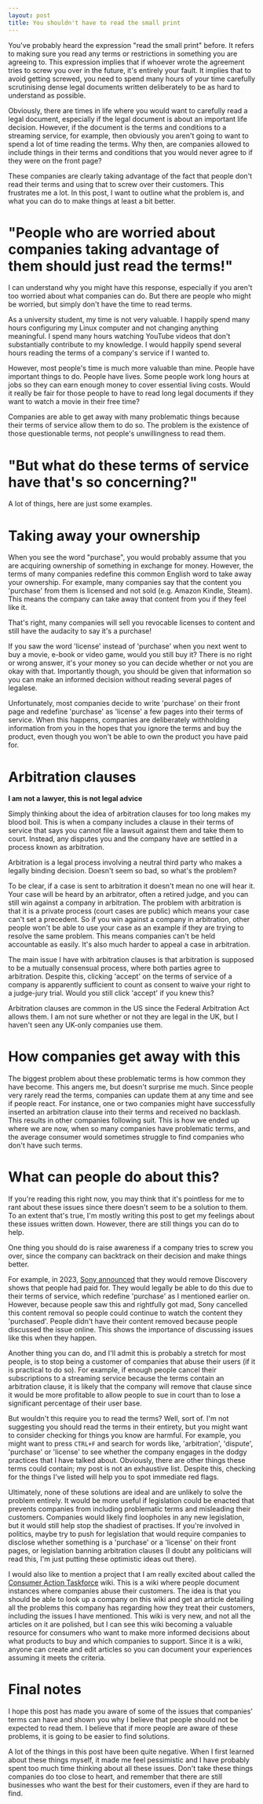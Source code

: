 ```yaml
---
layout: post
title: You shouldn't have to read the small print
---
```

You've probably heard the expression "read the small print" before. It refers to making sure you read any terms or restrictions in something you are agreeing to. This expression implies that if whoever wrote the agreement tries to screw you over in the future, it's entirely your fault. It implies that to avoid getting screwed, you need to spend many hours of your time carefully scrutinising dense legal documents written deliberately to be as hard to understand as possible.

Obviously, there are times in life where you would want to carefully read a legal document, especially if the legal document is about an important life decision. However, if the document is the terms and conditions to a streaming service, for example, then obviously you aren't going to want to spend a lot of time reading the terms. Why then, are companies allowed to include things in their terms and conditions that you would never agree to if they were on the front page?

These companies are clearly taking advantage of the fact that people don't read their terms and using that to screw over their customers. This frustrates me a lot. In this post, I want to outline what the problem is, and what you can do to make things at least a bit better.

# "People who are worried about companies taking advantage of them should just read the terms!"
I can understand why you might have this response, especially if you aren't too worried about what companies can do. But there are people who might be worried, but simply don't have the time to read terms.

As a university student, my time is not very valuable. I happily spend many hours configuring my Linux computer and not changing anything meaningful. I spend many hours watching YouTube videos that don't substantially contribute to my knowledge. I would happily spend several hours reading the terms of a company's service if I wanted to.

However, most people's time is much more valuable than mine. People have important things to do. People have lives. Some people work long hours at jobs so they can earn enough money to cover essential living costs. Would it really be fair for those people to have to read long legal documents if they want to watch a movie in their free time?

Companies are able to get away with many problematic things because their terms of service allow them to do so. The problem is the existence of those questionable terms, not people's unwillingness to read them.

# "But what do these terms of service have that's so concerning?"
A lot of things, here are just some examples.

# Taking away your ownership
When you see the word "purchase", you would probably assume that you are acquiring ownership of something in exchange for money. However, the terms of many companies redefine this common English word to take away your ownership. For example, many companies say that the content you 'purchase' from them is licensed and not sold (e.g. Amazon Kindle, Steam). This means the company can take away that content from you if they feel like it.

That's right, many companies will sell you revocable licenses to content and still have the audacity to say it's a purchase!

If you saw the word 'license' instead of 'purchase' when you next went to buy a movie, e-book or video game, would you still buy it? There is no right or wrong answer, it's your money so you can decide whether or not you are okay with that. Importantly though, you should be given that information so you can make an informed decision without reading several pages of legalese.

Unfortunately, most companies decide to write 'purchase' on their front page and redefine 'purchase' as 'license' a few pages into their terms of service. When this happens, companies are deliberately withholding information from you in the hopes that you ignore the terms and buy the product, even though you won't be able to own the product you have paid for.

# Arbitration clauses
**I am not a lawyer, this is not legal advice**

Simply thinking about the idea of arbitration clauses for too long makes my blood boil. This is when a company includes a clause in their terms of service that says you cannot file a lawsuit against them and take them to court. Instead, any disputes you and the company have are settled in a process known as arbitration.

Arbitration is a legal process involving a neutral third party who makes a legally binding decision. Doesn't seem so bad, so what's the problem?

To be clear, if a case is sent to arbitration it doesn't mean no one will hear it. Your case will be heard by an arbitrator, often a retired judge, and you can still win against a company in arbitration. The problem with arbitration is that it is a private process (court cases are public) which means your case can't set a precedent. So if you win against a company in arbitration, other people won't be able to use your case as an example if they are trying to resolve the same problem. This means companies can't be held accountable as easily. It's also much harder to appeal a case in arbitration.

The main issue I have with arbitration clauses is that arbitration is supposed to be a mutually consensual process, where both parties agree to arbitration. Despite this, clicking 'accept' on the terms of service of a company is apparently sufficient to count as consent to waive your right to a judge-jury trial. Would you still click 'accept' if you knew this?

Arbitration clauses are common in the US since the Federal Arbitration Act allows them. I am not sure whether or not they are legal in the UK, but I haven't seen any UK-only companies use them.

# How companies get away with this
The biggest problem about these problematic terms is how common they have become. This angers me, but doesn't surprise me much. Since people very rarely read the terms, companies can update them at any time and see if people react. For instance, one or two companies might have successfully inserted an arbitration clause into their terms and received no backlash. This results in other companies following suit. This is how we ended up where we are now, when so many companies have problematic terms, and the average consumer would sometimes struggle to find companies who don't have such terms.

# What can people do about this?
If you're reading this right now, you may think that it's pointless for me to rant about these issues since there doesn't seem to be a solution to them. To an extent that's true, I'm mostly writing this post to get my feelings about these issues written down. However, there are still things you can do to help.

One thing you should do is raise awareness if a company tries to screw you over, since the company can backtrack on their decision and make things better.

For example, in 2023, [Sony announced](https://www.playstation.com/en-us/legal/psvideocontent/) that they would remove Discovery shows that people had paid for. They would legally be able to do this due to their terms of service, which redefine 'purchase' as I mentioned earlier on. However, because people saw this and rightfully got mad, Sony cancelled this content removal so people could continue to watch the content they 'purchased'. People didn't have their content removed because people discussed the issue online. This shows the importance of discussing issues like this when they happen.

Another thing you can do, and I'll admit this is probably a stretch for most people, is to stop being a customer of companies that abuse their users (if it is practical to do so). For example, if enough people cancel their subscriptions to a streaming service because the terms contain an arbitration clause, it is likely that the company will remove that clause since it would be more profitable to allow people to sue in court than to lose a significant percentage of their user base.

But wouldn't this require you to read the terms? Well, sort of. I'm not suggesting you should read the terms in their entirety, but you might want to consider checking for things you know are harmful. For example, you might want to press `CTRL+F` and search for words like, 'arbitration', 'dispute', 'purchase' or 'license' to see whether the company engages in the dodgy practices that I have talked about. Obviously, there are other things these terms could contain; my post is not an exhaustive list. Despite this, checking for the things I've listed will help you to spot immediate red flags.

Ultimately, none of these solutions are ideal and are unlikely to solve the problem entirely. It would be more useful if legislation could be enacted that prevents companies from including problematic terms and misleading their customers. Companies would likely find loopholes in any new legislation, but it would still help stop the shadiest of practises. If you're involved in politics, maybe try to push for legislation that would require companies to disclose whether something is a 'purchase' or a 'license' on their front pages, or legislation banning arbitration clauses (I doubt any politicians will read this, I'm just putting these optimistic ideas out there).

I would also like to mention a project that I am really excited about called the [Consumer Action Taskforce](https://wiki.rossmanngroup.com/) wiki. This is a wiki where people document instances where companies abuse their customers. The idea is that you should be able to look up a company on this wiki and get an article detailing all the problems this company has regarding how they treat their customers, including the issues I have mentioned. This wiki is very new, and not all the articles on it are polished, but I can see this wiki becoming a valuable resource for consumers who want to make more informed decisions about what products to buy and which companies to support. Since it is a wiki, anyone can create and edit articles so you can document your experiences assuming it meets the criteria.

# Final notes
I hope this post has made you aware of some of the issues that companies' terms can have and shown you why I believe that people should not be expected to read them. I believe that if more people are aware of these problems, it is going to be easier to find solutions.

A lot of the things in this post have been quite negative. When I first learned about these things myself, it made me feel pessimistic and I have probably spent too much time thinking about all these issues. Don't take these things companies do too close to heart, and remember that there are still businesses who want the best for their customers, even if they are hard to find.
